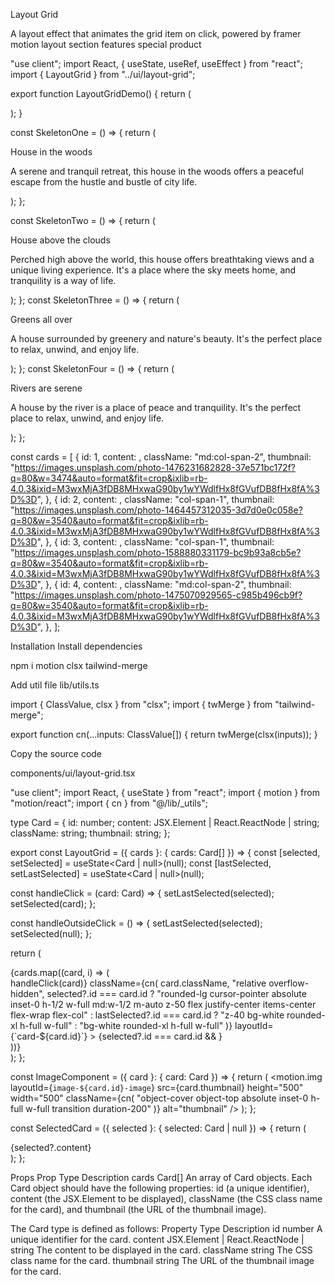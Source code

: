 Layout Grid

A layout effect that animates the grid item on click, powered by framer motion layout
section
features
special
product

"use client";
import React, { useState, useRef, useEffect } from "react";
import { LayoutGrid } from "../ui/layout-grid";

export function LayoutGridDemo() {
return (
<div className="h-screen py-20 w-full">
<LayoutGrid cards={cards} />
</div>
);
}

const SkeletonOne = () => {
return (
<div>
<p className="font-bold md:text-4xl text-xl text-white">
House in the woods
</p>
<p className="font-normal text-base text-white"></p>
<p className="font-normal text-base my-4 max-w-lg text-neutral-200">
A serene and tranquil retreat, this house in the woods offers a peaceful
escape from the hustle and bustle of city life.
</p>
</div>
);
};

const SkeletonTwo = () => {
return (
<div>
<p className="font-bold md:text-4xl text-xl text-white">
House above the clouds
</p>
<p className="font-normal text-base text-white"></p>
<p className="font-normal text-base my-4 max-w-lg text-neutral-200">
Perched high above the world, this house offers breathtaking views and a
unique living experience. It&apos;s a place where the sky meets home,
and tranquility is a way of life.
</p>
</div>
);
};
const SkeletonThree = () => {
return (
<div>
<p className="font-bold md:text-4xl text-xl text-white">
Greens all over
</p>
<p className="font-normal text-base text-white"></p>
<p className="font-normal text-base my-4 max-w-lg text-neutral-200">
A house surrounded by greenery and nature&apos;s beauty. It&apos;s the
perfect place to relax, unwind, and enjoy life.
</p>
</div>
);
};
const SkeletonFour = () => {
return (
<div>
<p className="font-bold md:text-4xl text-xl text-white">
Rivers are serene
</p>
<p className="font-normal text-base text-white"></p>
<p className="font-normal text-base my-4 max-w-lg text-neutral-200">
A house by the river is a place of peace and tranquility. It&apos;s the
perfect place to relax, unwind, and enjoy life.
</p>
</div>
);
};

const cards = [
{
id: 1,
content: <SkeletonOne />,
className: "md:col-span-2",
thumbnail:
"https://images.unsplash.com/photo-1476231682828-37e571bc172f?q=80&w=3474&auto=format&fit=crop&ixlib=rb-4.0.3&ixid=M3wxMjA3fDB8MHxwaG90by1wYWdlfHx8fGVufDB8fHx8fA%3D%3D",
},
{
id: 2,
content: <SkeletonTwo />,
className: "col-span-1",
thumbnail:
"https://images.unsplash.com/photo-1464457312035-3d7d0e0c058e?q=80&w=3540&auto=format&fit=crop&ixlib=rb-4.0.3&ixid=M3wxMjA3fDB8MHxwaG90by1wYWdlfHx8fGVufDB8fHx8fA%3D%3D",
},
{
id: 3,
content: <SkeletonThree />,
className: "col-span-1",
thumbnail:
"https://images.unsplash.com/photo-1588880331179-bc9b93a8cb5e?q=80&w=3540&auto=format&fit=crop&ixlib=rb-4.0.3&ixid=M3wxMjA3fDB8MHxwaG90by1wYWdlfHx8fGVufDB8fHx8fA%3D%3D",
},
{
id: 4,
content: <SkeletonFour />,
className: "md:col-span-2",
thumbnail:
"https://images.unsplash.com/photo-1475070929565-c985b496cb9f?q=80&w=3540&auto=format&fit=crop&ixlib=rb-4.0.3&ixid=M3wxMjA3fDB8MHxwaG90by1wYWdlfHx8fGVufDB8fHx8fA%3D%3D",
},
];

Installation
Install dependencies

npm i motion clsx tailwind-merge

Add util file
lib/utils.ts

import { ClassValue, clsx } from "clsx";
import { twMerge } from "tailwind-merge";

export function cn(...inputs: ClassValue[]) {
return twMerge(clsx(inputs));
}

Copy the source code

components/ui/layout-grid.tsx

"use client";
import React, { useState } from "react";
import { motion } from "motion/react";
import { cn } from "@/lib/\_utils";

type Card = {
id: number;
content: JSX.Element | React.ReactNode | string;
className: string;
thumbnail: string;
};

export const LayoutGrid = ({ cards }: { cards: Card[] }) => {
const [selected, setSelected] = useState<Card | null>(null);
const [lastSelected, setLastSelected] = useState<Card | null>(null);

const handleClick = (card: Card) => {
setLastSelected(selected);
setSelected(card);
};

const handleOutsideClick = () => {
setLastSelected(selected);
setSelected(null);
};

return (
<div className="w-full h-full p-10 grid grid-cols-1 md:grid-cols-3  max-w-7xl mx-auto gap-4 relative">
{cards.map((card, i) => (
<div key={i} className={cn(card.className, "")}>
<motion.div
onClick={() => handleClick(card)}
className={cn(
card.className,
"relative overflow-hidden",
selected?.id === card.id
? "rounded-lg cursor-pointer absolute inset-0 h-1/2 w-full md:w-1/2 m-auto z-50 flex justify-center items-center flex-wrap flex-col"
: lastSelected?.id === card.id
? "z-40 bg-white rounded-xl h-full w-full"
: "bg-white rounded-xl h-full w-full"
)}
layoutId={`card-${card.id}`} >
{selected?.id === card.id && <SelectedCard selected={selected} />}
<ImageComponent card={card} />
</motion.div>
</div>
))}
<motion.div
onClick={handleOutsideClick}
className={cn(
"absolute h-full w-full left-0 top-0 bg-black opacity-0 z-10",
selected?.id ? "pointer-events-auto" : "pointer-events-none"
)}
animate={{ opacity: selected?.id ? 0.3 : 0 }}
/>
</div>
);
};

const ImageComponent = ({ card }: { card: Card }) => {
return (
<motion.img
layoutId={`image-${card.id}-image`}
src={card.thumbnail}
height="500"
width="500"
className={cn(
"object-cover object-top absolute inset-0 h-full w-full transition duration-200"
)}
alt="thumbnail"
/>
);
};

const SelectedCard = ({ selected }: { selected: Card | null }) => {
return (
<div className="bg-transparent h-full w-full flex flex-col justify-end rounded-lg shadow-2xl relative z-[60]">
<motion.div
initial={{
          opacity: 0,
        }}
animate={{
          opacity: 0.6,
        }}
className="absolute inset-0 h-full w-full bg-black opacity-60 z-10"
/>
<motion.div
layoutId={`content-${selected?.id}`}
initial={{
          opacity: 0,
          y: 100,
        }}
animate={{
          opacity: 1,
          y: 0,
        }}
exit={{
          opacity: 0,
          y: 100,
        }}
transition={{
          duration: 0.3,
          ease: "easeInOut",
        }}
className="relative px-8 pb-4 z-[70]" >
{selected?.content}
</motion.div>
</div>
);
};

Props
Prop Type Description
cards Card[] An array of Card objects. Each Card object should have the following properties: id (a unique identifier), content (the JSX.Element to be displayed), className (the CSS class name for the card), and thumbnail (the URL of the thumbnail image).

The Card type is defined as follows:
Property Type Description
id number A unique identifier for the card.
content JSX.Element | React.ReactNode | string The content to be displayed in the card.
className string The CSS class name for the card.
thumbnail string The URL of the thumbnail image for the card.
